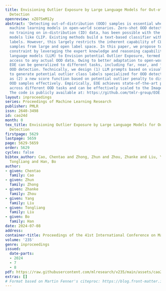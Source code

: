 ```yaml
---
title: Envisioning Outlier Exposure by Large Language Models for Out-of-Distribution
  Detection
openreview: xZO7SmM12y
abstract: 'Detecting out-of-distribution (OOD) samples is essential when deploying
  machine learning models in open-world scenarios. Zero-shot OOD detection, requiring
  no training on in-distribution (ID) data, has been possible with the advent of vision-language
  models like CLIP. Existing methods build a text-based classifier with only closed-set
  labels. However, this largely restricts the inherent capability of CLIP to recognize
  samples from large and open label space. In this paper, we propose to tackle this
  constraint by leveraging the expert knowledge and reasoning capability of large
  language models (LLM) to Envision potential Outlier Exposure, termed EOE, without
  access to any actual OOD data. Owing to better adaptation to open-world scenarios,
  EOE can be generalized to different tasks, including far, near, and fine-grained
  OOD detection. Technically, we design (1) LLM prompts based on visual similarity
  to generate potential outlier class labels specialized for OOD detection, as well
  as (2) a new score function based on potential outlier penalty to distinguish hard
  OOD samples effectively. Empirically, EOE achieves state-of-the-art performance
  across different OOD tasks and can be effectively scaled to the ImageNet-1K dataset.
  The code is publicly available at: https://github.com/tmlr-group/EOE.'
layout: inproceedings
series: Proceedings of Machine Learning Research
publisher: PMLR
issn: 2640-3498
id: cao24d
month: 0
tex_title: Envisioning Outlier Exposure by Large Language Models for Out-of-Distribution
  Detection
firstpage: 5629
lastpage: 5659
page: 5629-5659
order: 5629
cycles: false
bibtex_author: Cao, Chentao and Zhong, Zhun and Zhou, Zhanke and Liu, Yang and Liu,
  Tongliang and Han, Bo
author:
- given: Chentao
  family: Cao
- given: Zhun
  family: Zhong
- given: Zhanke
  family: Zhou
- given: Yang
  family: Liu
- given: Tongliang
  family: Liu
- given: Bo
  family: Han
date: 2024-07-08
address:
container-title: Proceedings of the 41st International Conference on Machine Learning
volume: '235'
genre: inproceedings
issued:
  date-parts:
  - 2024
  - 7
  - 8
pdf: https://raw.githubusercontent.com/mlresearch/v235/main/assets/cao24d/cao24d.pdf
extras: []
# Format based on Martin Fenner's citeproc: https://blog.front-matter.io/posts/citeproc-yaml-for-bibliographies/
---
```

